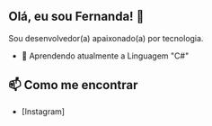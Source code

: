 ## Olá, eu sou Fernanda! 👋

Sou desenvolvedor(a) apaixonado(a) por tecnologia. 

- 🌱 Aprendendo atualmente a Linguagem "C#"



## 📫 Como me encontrar
- [Instagram] 

  

